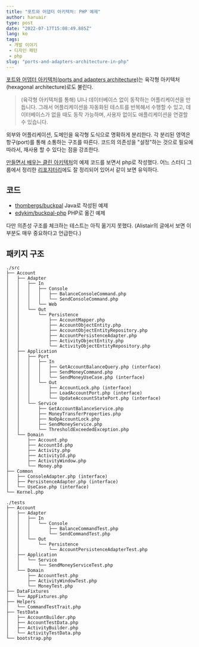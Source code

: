 ```yaml
---
title: "포트와 어댑터 아키텍처: PHP 예제"
author: haruair
type: post
date: "2022-07-17T15:08:49.885Z"
lang: ko
tags:
 - 개발 이야기
 - 디자인 패턴
 - php
slug: "ports-and-adapters-architecture-in-php"
---
```


[포트와 어뎁터 아키텍처(ports and adapters architecture)](https://alistair.cockburn.us/hexagonal-architecture/)는 육각형 아키텍처(hexagonal architecture)로도 불린다.

> (육각형 아키텍처를 통해) UI나 데이터베이스 없이 동작하는 어플리케이션을 만듭니다. 그래서 어플리케이션을 자동화된 테스트를 반복해서 수행할 수 있고, 데이터베이스가 없을 때도 동작 가능하며, 사용자 없이도 애플리케이션을 연결할 수 있습니다.

외부와 어플리케이션, 도메인을 육각형 도식으로 명확하게 분리한다. 각 분리된 영역은 항구(port)를 통해 소통하는 구조를 따른다. 코드의 의존성을 "설정"하는 것으로 필요에 따라서, 재사용 할 수 있다는 점을 강조한다.

[만들면서 배우는 클린 아키텍처](https://www.aladin.co.kr/shop/wproduct.aspx?ItemId=283437942)의 예제 코드를 보면서 php로 작성했다. 어느 스터디 그룹에서 정리한 [리포지터리](https://github.com/Meet-Coder-Study/Get-Your-Hands-Dirty-on-Clean-Architecture)에도 잘 정리되어 있어서 같이 보면 유익하다.

## 코드

- [thombergs/buckpal](https://github.com/thombergs/buckpal) Java로 작성된 예제
- [edykim/buckpal-php](https://github.com/edykim/buckpal-php) PHP로 옮긴 예제

다만 의존성 구조를 체크하는 테스트는 아직 옮기지 못했다. (Alistair의 글에서 보면 이 부분도 매우 중요하다고 언급한다.)

## 패키지 구조

```
./src
├── Account
│   ├── Adapter
│   │   ├── In
│   │   │   ├── Console
│   │   │   │   ├── BalanceConsoleCommand.php
│   │   │   │   └── SendConsoleCommand.php
│   │   │   └── Web
│   │   └── Out
│   │       └── Persistence
│   │           ├── AccountMapper.php
│   │           ├── AccountObjectEntity.php
│   │           ├── AccountObjectEntityRepository.php
│   │           ├── AccountPersistenceAdapter.php
│   │           ├── ActivityObjectEntity.php
│   │           └── ActivityObjectEntityRepository.php
│   ├── Application
│   │   ├── Port
│   │   │   ├── In
│   │   │   │   ├── GetAccountBalanceQuery.php (interface)
│   │   │   │   ├── SendMoneyCommand.php
│   │   │   │   └── SendMoneyUseCase.php (interface)
│   │   │   └── Out
│   │   │       ├── AccountLock.php (interface)
│   │   │       ├── LoadAccountPort.php (interface)
│   │   │       └── UpdateAccountStatePort.php (interface)
│   │   └── Service
│   │       ├── GetAccountBalanceService.php
│   │       ├── MoneyTransferProperties.php
│   │       ├── NoOpAccountLock.php
│   │       ├── SendMoneyService.php
│   │       └── ThresholdExceededException.php
│   └── Domain
│       ├── Account.php
│       ├── AccountId.php
│       ├── Activity.php
│       ├── ActivityId.php
│       ├── ActivityWindow.php
│       └── Money.php
├── Common
│   ├── ConsoleAdapter.php (interface)
│   ├── PersistenceAdapter.php (interface)
│   └── UseCase.php (interface)
└── Kernel.php

./tests
├── Account
│   ├── Adapter
│   │   ├── In
│   │   │   └── Console
│   │   │       ├── BalanceCommandTest.php
│   │   │       └── SendCommandTest.php
│   │   └── Out
│   │       └── Persistence
│   │           └── AccountPersistenceAdapterTest.php
│   ├── Application
│   │   └── Service
│   │       └── SendMoneyServiceTest.php
│   └── Domain
│       ├── AccountTest.php
│       ├── ActivityWindowTest.php
│       └── MoneyTest.php
├── DataFixtures
│   └── AppFixtures.php
├── Helpers
│   └── CommandTestTrait.php
├── TestData
│   ├── AccountBuilder.php
│   ├── AccountTestData.php
│   ├── ActivityBuilder.php
│   └── ActivityTestData.php
└── bootstrap.php
```
